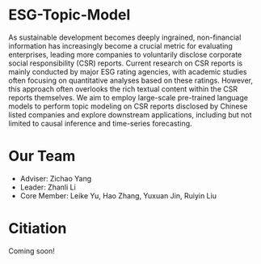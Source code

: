 # ESG-Topic-Model
As sustainable development becomes deeply ingrained, non-financial information has increasingly become a crucial metric for evaluating enterprises, leading more companies to voluntarily disclose corporate social responsibility (CSR) reports. Current research on CSR reports is mainly conducted by major ESG rating agencies, with academic studies often focusing on quantitative analyses based on these ratings. However, this approach often overlooks the rich textual content within the CSR reports themselves. We aim to employ large-scale pre-trained language models to perform topic modeling on CSR reports disclosed by Chinese listed companies and explore downstream applications, including but not limited to causal inference and time-series forecasting.
# Our Team
- Adviser: Zichao Yang
- Leader: Zhanli Li
- Core Member: Leike Yu, Hao Zhang, Yuxuan Jin, Ruiyin Liu
# Citiation
Coming soon!
